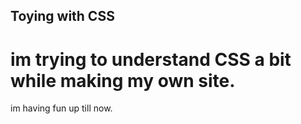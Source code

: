 ## Toying with CSS
# im trying to understand CSS a bit while making my own site.
im having fun up till now.
 
